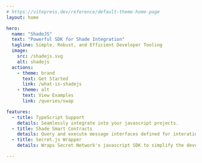 ```yaml
---
# https://vitepress.dev/reference/default-theme-home-page
layout: home

hero:
  name: "ShadeJS"
  text: "Powerful SDK for Shade Integration"
  tagline: Simple, Robust, and Efficient Developer Tooling
  image:
    src: /shadejs.svg
    alt: shadejs
  actions:
    - theme: brand
      text: Get Started
      link: /what-is-shadejs
    - theme: alt
      text: View Examples
      link: /queries/swap

features:
  - title: TypeScript Support
    details: Seamlessly integrate into your javascript projects.
  - title: Shade Smart Contracts
    details: Query and execute message interfaces defined for interating with Shade Protocol
  - title: Secret.js Wrapper
    details: Wraps Secret Network's javascript SDK to simplify the developer experience

---
```


